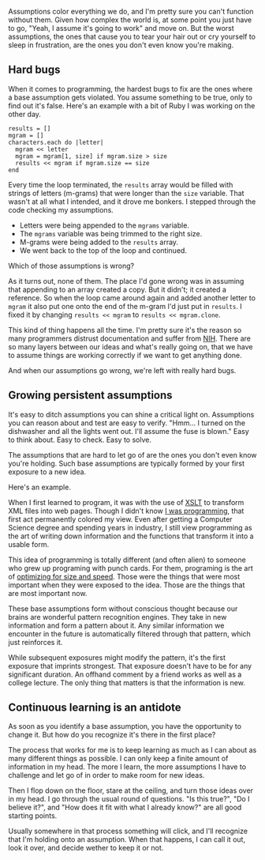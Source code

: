 <!--
title: Hard bugs and unknown assumptions
date: 18 October 2010
-->

Assumptions color everything we do, and I'm pretty sure you can't function
without them. Given how complex the world is, at some point you just have to go,
"Yeah, I assume it's going to work" and move on. But the worst assumptions, the
ones that cause you to tear your hair out or cry yourself to sleep in
frustration, are the ones you don't even know you're making.

## Hard bugs ##

When it comes to programming, the hardest bugs to fix are the ones where a base
assumption gets violated. You assume something to be true, only to find out it's
false. Here's an example with a bit of Ruby I was working on the other day.

    results = []
    mgram = []
    characters.each do |letter|
      mgram << letter
      mgram = mgram[1, size] if mgram.size > size
      results << mgram if mgram.size == size
    end

Every time the loop terminated, the `results` array would be filled with strings
of letters (m-grams) that were longer than the `size` variable.  That wasn't at
all what I intended, and it drove me bonkers. I stepped through the code
checking my assumptions.

- Letters were being appended to the `mgrams` variable.
- The `mgrams` variable was being trimmed to the right size.
- M-grams were being added to the `results` array.
- We went back to the top of the loop and continued.

Which of those assumptions is wrong?

As it turns out, none of them. The place I'd gone wrong was in assuming that
appending to an array created a copy. But it didn't; it created a reference. So
when the loop came around again and added another letter to `mgram` it also put
one onto the end of the m-gram I'd just put in `results`. I fixed it by changing
`results << mgram` to `results << mgram.clone`.

This kind of thing happens all the time. I'm pretty sure it's the reason so many
programmers distrust documentation and suffer from [NIH][].  There are so many
layers between our ideas and what's really going on, that we have to assume
things are working correctly if we want to get anything done.

And when our assumptions go wrong, we're left with really hard bugs.

## Growing persistent assumptions ##

It's easy to ditch assumptions you can shine a critical light on. Assumptions
you can reason about and test are easy to verify. "Hmm... I turned on the
dishwasher and all the lights went out. I'll assume the fuse is blown." Easy to
think about. Easy to check. Easy to solve.

The assumptions that are hard to let go of are the ones you don't even know
you're holding. Such base assumptions are typically formed by your first
exposure to a new idea.

Here's an example.

When I first learned to program, it was with the use of [XSLT][] to transform
XML files into web pages. Though I didn't know [I was programming][], that first
act permanently colored my view. Even after getting a Computer Science degree
and spending years in industry, I still view programming as the art of writing
down information and the functions that transform it into a usable form.

This idea of programming is totally different (and often alien) to someone who
grew up programing with punch cards. For them, programing is the art of
[optimizing for size and speed][]. Those were the things that were most
important when they were exposed to the idea. Those are the things that are most
important now.

These base assumptions form without conscious thought because our brains are
wonderful pattern recognition engines. They take in new information and form a
pattern about it. Any similar information we encounter in the future is
automatically filtered through that pattern, which just reinforces it.

While subsequent exposures might modify the pattern, it's the first exposure
that imprints strongest. That exposure doesn't have to be for any significant
duration. An offhand comment by a friend works as well as a college lecture. The
only thing that matters is that the information is new.

## Continuous learning is an antidote ##

As soon as you identify a base assumption, you have the opportunity to change
it. But how do you recognize it's there in the first place?

The process that works for me is to keep learning as much as I can about as many
different things as possible. I can only keep a finite amount of information in
my head. The more I learn, the more assumptions I have to challenge and let go
of in order to make room for new ideas.

Then I flop down on the floor, stare at the ceiling, and turn those ideas over
in my head. I go through the usual round of questions.  "Is this true?", "Do I
believe it?", and "How does it fit with what I already know?" are all good
starting points.

Usually somewhere in that process something will click, and I'll recognize that
I'm holding onto an assumption. When that happens, I can call it out, look it
over, and decide wether to keep it or not.

[NIH]: http://en.wikipedia.org/wiki/Not_Invented_Here "Wikipedia: Not Invented Here"
[XSLT]: http://en.wikipedia.org/wiki/XSL_Transformations "Wikipedia: XSL Transformations"
[I was programming]: http://en.wikipedia.org/wiki/Turing_completeness" "Wikipedia: Turing completeness"
[optimizing for size and speed]: /2010/09/small-code "Frank Mitchell: Bytes matter on the mobile web"

